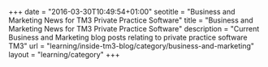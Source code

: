 +++
date = "2016-03-30T10:49:54+01:00"
seotitle = "Business and Marketing News for TM3 Private Practice Software"
title = "Business and Marketing News for TM3 Private Practice Software"
description = "Current Business and Marketing blog posts relating to private practice software TM3"
url = "learning/inside-tm3-blog/category/business-and-marketing"
layout = "learning/category"
+++